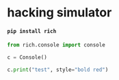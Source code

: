 # hacking simulator

#### `pip install rich`

```python
from rich.console import console

c = Console()

c.print("test", style="bold red")
```
